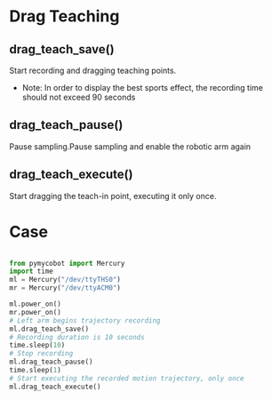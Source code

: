 # Drag Teaching

## drag_teach_save()

Start recording and dragging teaching points.

- Note: In order to display the best sports effect, the recording time should not exceed 90 seconds

## drag_teach_pause()

Pause sampling.Pause sampling and enable the robotic arm again

## drag_teach_execute()

Start dragging the teach-in point, executing it only once.

# Case

```python

from pymycobot import Mercury
import time
ml = Mercury("/dev/ttyTHS0")
mr = Mercury("/dev/ttyACM0")

ml.power_on()
mr.power_on()
# Left arm begins trajectory recording
ml.drag_teach_save()
# Recording duration is 10 seconds
time.sleep(10)
# Stop recording
ml.drag_teach_pause()
time.sleep(1)
# Start executing the recorded motion trajectory, only once
ml.drag_teach_execute()


```